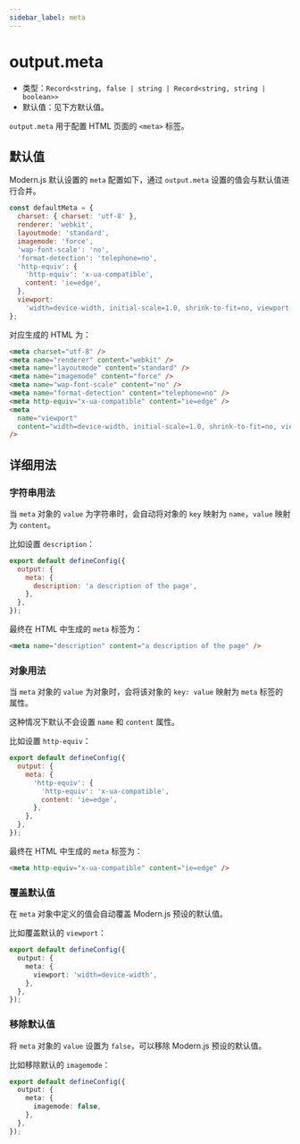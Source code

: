 ```yaml
---
sidebar_label: meta
---
```


# output.meta



- 类型：`Record<string, false | string | Record<string, string | boolean>>`
- 默认值：见下方默认值。

`output.meta` 用于配置 HTML 页面的 `<meta>` 标签。

## 默认值

Modern.js 默认设置的 `meta` 配置如下，通过 `output.meta` 设置的值会与默认值进行合并。

```js
const defaultMeta = {
  charset: { charset: 'utf-8' },
  renderer: 'webkit',
  layoutmode: 'standard',
  imagemode: 'force',
  'wap-font-scale': 'no',
  'format-detection': 'telephone=no',
  'http-equiv': {
    'http-equiv': 'x-ua-compatible',
    content: 'ie=edge',
  },
  viewport:
    'width=device-width, initial-scale=1.0, shrink-to-fit=no, viewport-fit=cover, minimum-scale=1.0, maximum-scale=1.0, user-scalable=no',
};
```

对应生成的 HTML 为：

```html
<meta charset="utf-8" />
<meta name="renderer" content="webkit" />
<meta name="layoutmode" content="standard" />
<meta name="imagemode" content="force" />
<meta name="wap-font-scale" content="no" />
<meta name="format-detection" content="telephone=no" />
<meta http-equiv="x-ua-compatible" content="ie=edge" />
<meta
  name="viewport"
  content="width=device-width, initial-scale=1.0, shrink-to-fit=no, viewport-fit=cover, minimum-scale=1.0, maximum-scale=1.0, user-scalable=no"
/>
```

## 详细用法

### 字符串用法

当 `meta` 对象的 `value` 为字符串时，会自动将对象的 `key` 映射为 `name`，`value` 映射为 `content`。

比如设置 `description`：

```js title="modern.config.js"
export default defineConfig({
  output: {
    meta: {
      description: 'a description of the page',
    },
  },
});
```

最终在 HTML 中生成的 `meta` 标签为：

```html
<meta name="description" content="a description of the page" />
```

### 对象用法

当 `meta` 对象的 `value` 为对象时，会将该对象的 `key: value` 映射为 `meta` 标签的属性。

这种情况下默认不会设置 `name` 和 `content` 属性。

比如设置 `http-equiv`：

```js title="modern.config.js"
export default defineConfig({
  output: {
    meta: {
      'http-equiv': {
        'http-equiv': 'x-ua-compatible',
        content: 'ie=edge',
      },
    },
  },
});
```

最终在 HTML 中生成的 `meta` 标签为：

```html
<meta http-equiv="x-ua-compatible" content="ie=edge" />
```

### 覆盖默认值

在 `meta` 对象中定义的值会自动覆盖 Modern.js 预设的默认值。

比如覆盖默认的 `viewport`：

```ts
export default defineConfig({
  output: {
    meta: {
      viewport: 'width=device-width',
    },
  },
});
```

### 移除默认值

将 `meta` 对象的 `value` 设置为 `false`，可以移除 Modern.js 预设的默认值。

比如移除默认的 `imagemode`：

```ts
export default defineConfig({
  output: {
    meta: {
      imagemode: false,
    },
  },
});
```
